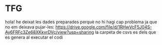 # TFG
hola! he deixat les dades preparades perquè no hi hagi cap problema ja que no em deixava pujar-les: https://drive.google.com/file/d/1RHwVcF5J04S-Ay6FRFc3Ze68XKkvrDVc/view?usp=sharing
la carpeta de csvs es dels que es genera al executar el codi
